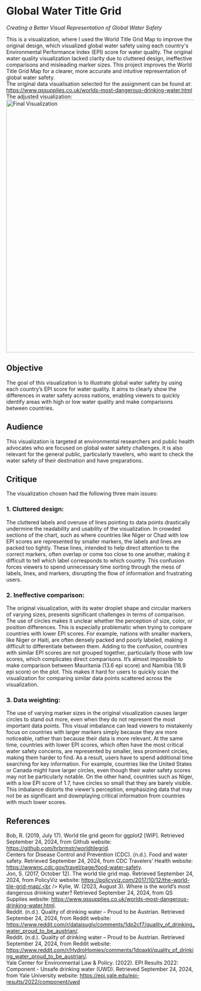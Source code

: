 # Global Water Title Grid
*Creating a Better Visual Representation of Global Water Safety*

This is a visualization, where I used the World Title Grid Map to improve the original design, which visualized global water safety using each country's Environmental Performance Index (EPI) score for water quality. The original water quality visualization lacked clarity due to cluttered design, ineffective comparisons and misleading marker sizes. This project improves the World Title Grid Map for a clearer, more accurate and intuitive representation of global water safety.\
The original data visualisation selected for the assignment can be found at:
https://www.qssupplies.co.uk/worlds-most-dangerous-drinking-water.html
The adjusted visualization:
<img width="675" alt="Final Visualization" src="https://github.com/user-attachments/assets/087495e8-d6e3-418f-8217-5d784d4c595f" />


## Objective
The goal of this visualization is to illustrate global water safety by using each country’s EPI score for water quality. It aims to clearly show the differences in water safety across nations, enabling viewers to quickly identify areas with high or low water quality and make comparisons between countries.

## Audience
This visualization is targeted at environmental researchers and public health advocates who are focused on global water safety challenges. It is also relevant for the general public, particularly travelers, who want to check the water safety of their destination and have preparations.

## Critique
The visualization chosen had the following three main issues:
### 1. Cluttered design:
The cluttered labels and overuse of lines pointing to data points drastically undermine the readability and usability of the visualization. In crowded sections of the chart, such as where countries like Niger or Chad with low EPI scores are represented by smaller markers, the labels and lines are packed too tightly. These lines, intended to help direct attention to the correct markers, often overlap or come too close to one another, making it difficult to tell which label corresponds to which country. This confusion forces viewers to spend unnecessary time sorting through the mess of labels, lines, and markers, disrupting the flow of information and frustrating users.
### 2. Ineffective comparison:
The original visualization, with its water droplet shape and circular markers of varying sizes, presents significant challenges in terms of comparison. The use of circles makes it unclear whether the perception of size, color, or position differences. This is especially problematic when trying to compare countries with lower EPI scores. For example, nations with smaller markers, like Niger or Haiti, are often densely packed and poorly labeled, making it difficult to differentiate between them. Adding to the confusion, countries with similar EPI scores are not grouped together, particularly those with low scores, which complicates direct comparisons. It’s almost impossible to make comparison between Mauritania (13.6 epi score) and Namibia (18.9 epi score) on the plot. This makes it hard for users to quickly scan the visualization for comparing similar data points scattered across the visualization.
### 3. Data weighting:
The use of varying marker sizes in the original visualization causes larger circles to stand out more, even when they do not represent the most important data points. This visual imbalance can lead viewers to mistakenly focus on countries with larger markers simply because they are more noticeable, rather than because their data is more relevant. At the same time, countries with lower EPI scores, which often have the most critical water safety concerns, are represented by smaller, less prominent circles, making them harder to find. As a result, users have to spend additional time searching for key information. For example, countries like the United States or Canada might have larger circles, even though their water safety scores may not be particularly notable. On the other hand, countries such as Niger, with a low EPI score of 1.7, have circles so small that they are barely visible. This imbalance distorts the viewer’s perception, emphasizing data that may not be as significant and downplaying critical information from countries with much lower scores.

## References
Bob, R. (2019, July 17). World tile grid geom for ggplot2 [WIP]. Retrieved September 24, 2024, from Github website: https://github.com/hrbrmstr/worldtilegrid. <br />
Centers for Disease Control and Prevention (CDC). (n.d.). Food and water safety. Retrieved September 24, 2024, from CDC Travelers’ Health website: https://wwwnc.cdc.gov/travel/page/food-water-safety. <br />
Jon, S. (2017, October 12). The world tile grid map. Retrieved September 24, 2024, from PolicyViz website: https://policyviz.com/2017/10/12/the-world-tile-grid-map/.<br />
Kylie, W. (2023, August 3). Where is the world’s most dangerous drinking water? Retrieved September 24, 2024, from QS Supplies website: https://www.qssupplies.co.uk/worlds-most-dangerous-drinking-water.html. <br />
Reddit. (n.d.). Quality of drinking water – Proud to be Austrian. Retrieved September 24, 2024, from Reddit website: https://www.reddit.com/r/dataisugly/comments/1dp2cf7/quality_of_drinking_water_proud_to_be_austrian/. <br />
Reddit. (n.d.). Quality of drinking water – Proud to be Austrian. Retrieved September 24, 2024, from Reddit website: https://www.reddit.com/r/HydroHomies/comments/1doaxkl/quality_of_drinking_water_proud_to_be_austrian/. <br />
Yale Center for Environmental Law & Policy. (2022). EPI Results 2022: Component - Unsafe drinking water (UWD). Retrieved September 24, 2024, from Yale University website: https://epi.yale.edu/epi-results/2022/component/uwd
